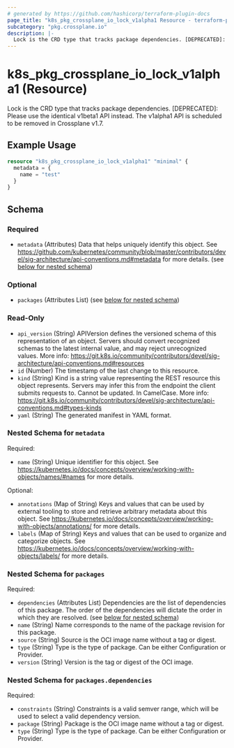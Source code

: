 ```yaml
---
# generated by https://github.com/hashicorp/terraform-plugin-docs
page_title: "k8s_pkg_crossplane_io_lock_v1alpha1 Resource - terraform-provider-k8s"
subcategory: "pkg.crossplane.io"
description: |-
  Lock is the CRD type that tracks package dependencies. [DEPRECATED]: Please use the identical v1beta1 API instead. The v1alpha1 API is scheduled to be removed in Crossplane v1.7.
---
```


# k8s_pkg_crossplane_io_lock_v1alpha1 (Resource)

Lock is the CRD type that tracks package dependencies. [DEPRECATED]: Please use the identical v1beta1 API instead. The v1alpha1 API is scheduled to be removed in Crossplane v1.7.

## Example Usage

```terraform
resource "k8s_pkg_crossplane_io_lock_v1alpha1" "minimal" {
  metadata = {
    name = "test"
  }
}
```

<!-- schema generated by tfplugindocs -->
## Schema

### Required

- `metadata` (Attributes) Data that helps uniquely identify this object. See https://github.com/kubernetes/community/blob/master/contributors/devel/sig-architecture/api-conventions.md#metadata for more details. (see [below for nested schema](#nestedatt--metadata))

### Optional

- `packages` (Attributes List) (see [below for nested schema](#nestedatt--packages))

### Read-Only

- `api_version` (String) APIVersion defines the versioned schema of this representation of an object. Servers should convert recognized schemas to the latest internal value, and may reject unrecognized values. More info: https://git.k8s.io/community/contributors/devel/sig-architecture/api-conventions.md#resources
- `id` (Number) The timestamp of the last change to this resource.
- `kind` (String) Kind is a string value representing the REST resource this object represents. Servers may infer this from the endpoint the client submits requests to. Cannot be updated. In CamelCase. More info: https://git.k8s.io/community/contributors/devel/sig-architecture/api-conventions.md#types-kinds
- `yaml` (String) The generated manifest in YAML format.

<a id="nestedatt--metadata"></a>
### Nested Schema for `metadata`

Required:

- `name` (String) Unique identifier for this object. See https://kubernetes.io/docs/concepts/overview/working-with-objects/names/#names for more details.

Optional:

- `annotations` (Map of String) Keys and values that can be used by external tooling to store and retrieve arbitrary metadata about this object. See https://kubernetes.io/docs/concepts/overview/working-with-objects/annotations/ for more details.
- `labels` (Map of String) Keys and values that can be used to organize and categorize objects. See https://kubernetes.io/docs/concepts/overview/working-with-objects/labels/ for more details.


<a id="nestedatt--packages"></a>
### Nested Schema for `packages`

Required:

- `dependencies` (Attributes List) Dependencies are the list of dependencies of this package. The order of the dependencies will dictate the order in which they are resolved. (see [below for nested schema](#nestedatt--packages--dependencies))
- `name` (String) Name corresponds to the name of the package revision for this package.
- `source` (String) Source is the OCI image name without a tag or digest.
- `type` (String) Type is the type of package. Can be either Configuration or Provider.
- `version` (String) Version is the tag or digest of the OCI image.

<a id="nestedatt--packages--dependencies"></a>
### Nested Schema for `packages.dependencies`

Required:

- `constraints` (String) Constraints is a valid semver range, which will be used to select a valid dependency version.
- `package` (String) Package is the OCI image name without a tag or digest.
- `type` (String) Type is the type of package. Can be either Configuration or Provider.


